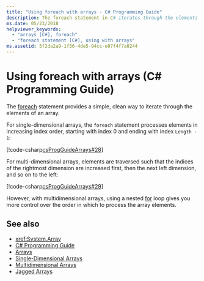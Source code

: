 ```yaml
---
title: "Using foreach with arrays - C# Programming Guide"
description: The foreach statement in C# iterates through the elements of an array. For single-dimensional arrays, foreach processes elements in increasing index order.
ms.date: 05/23/2018
helpviewer_keywords: 
  - "arrays [C#], foreach"
  - "foreach statement [C#], using with arrays"
ms.assetid: 5f2da2a9-1f56-4de5-94cc-e07f4f7a0244
---
```

# Using foreach with arrays (C# Programming Guide)

The [foreach](../../language-reference/statements/iteration-statements.md#the-foreach-statment) statement provides a simple, clean way to iterate through the elements of an array.

For single-dimensional arrays, the `foreach` statement processes elements in increasing index order, starting with index 0 and ending with index `Length - 1`:

 [!code-csharp[csProgGuideArrays#28](~/samples/snippets/csharp/VS_Snippets_VBCSharp/csProgGuideArrays/CS/Arrays.cs#28)]

For multi-dimensional arrays, elements are traversed such that the indices of the rightmost dimension are increased first, then the next left dimension, and so on to the left:

 [!code-csharp[csProgGuideArrays#29](~/samples/snippets/csharp/VS_Snippets_VBCSharp/csProgGuideArrays/CS/Arrays.cs#29)]

However, with multidimensional arrays, using a nested [for](../../language-reference/statements/iteration-statements.md#the-for-statement) loop gives you more control over the order in which to process the array elements.

## See also

- <xref:System.Array>
- [C# Programming Guide](../index.md)
- [Arrays](index.md)
- [Single-Dimensional Arrays](single-dimensional-arrays.md)
- [Multidimensional Arrays](multidimensional-arrays.md)
- [Jagged Arrays](jagged-arrays.md)
